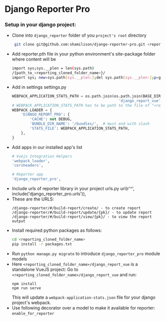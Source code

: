 # Django Reporter Pro

### Setup in your django project:

* Clone into `django_reporter` folder of you `project's root` directory
	```bash
	 git clone git@github.com:shamilison/django-reporter-pro.git <reporting_cloned_folder_name>
	```
* Add reporter.pth file in your python environment's site-package folder where content will be
	```bash
	import sys;sys.__plen = len(sys.path)
	/{path_to_<reporting_cloned_folder_name>}/
	import sys; new=sys.path[sys.__plen:];del sys.path[sys.__plen:];p=getattr(sys,'__egginsert',0);sys.path[p:p]=new;sys.__egginsert = p+len(new);
	```
* Add in settings settings.py
	```python
	WEBPACK_APPLICATION_STATS_PATH = os.path.join(os.path.join(BASE_DIR, '<reporting_cloned_folder_name>'), 
													'django_report_vue', 'webpack-application-stats.json')
	# WEBPACK_APPLICATION_STATS_PATH has to be path to the file of "<reporting_cloned_folder_name>/django_report_vue/webpack-application-stats.json"
	WEBPACK_LOADER = {
	    'DJANGO_REPORT_PRO': {
	        'CACHE': not DEBUG,
	        'BUNDLE_DIR_NAME': '/bundles/',  # must end with slash
	        'STATS_FILE': WEBPACK_APPLICATION_STATS_PATH,
	    },
	}
	```
* Add apps in our installed app's list
	```bash
	# Vuejs Integration Helpers
    'webpack_loader',
    'corsheaders',
   
	# Reporter app
	'django_reporter_pro',
	```
* Include urls of reporter library in your project urls.py
url(r'^', include('django_reporter_pro.urls')),
* These are the URLS:
	```
	/django-reporter/#/build-report/create/ - to create report
	/django-reporter/#/build-report/update/{pk}/ - to update report
	/django-reporter/#/build-report/view/{pk}/ - to view the report output
	```
* Install required python packages as follows:
	```bash
	cd <reporting_cloned_folder_name>
	pip install -r packages.txt
	```
* Run `python manage.py migrate` to introduce `django_reporter_pro` module models
* Here `<reporting_cloned_folder_name>/django_report_vue` is a standalone VueJS project:
	Go to `<reporting_cloned_folder_name>/django_report_vue` and run:
	```
	npm install
	npm run serve
	```
	This will update a `webpack-application-stats.json` file for your django project's webpack.
* Use following decorator over a model to make it available for reporter: `enable_for_reporter`